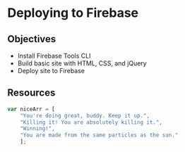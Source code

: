 # Deploying to Firebase

## Objectives
- Install Firebase Tools CLI
- Build basic site with HTML, CSS, and jQuery
- Deploy site to Firebase

## Resources

```javascript
var niceArr = [
    "You're doing great, buddy. Keep it up.",
    "Killing it! You are absolutely killing it.",
    "Winning!",
    "You are made from the same particles as the sun."
    ];
```
